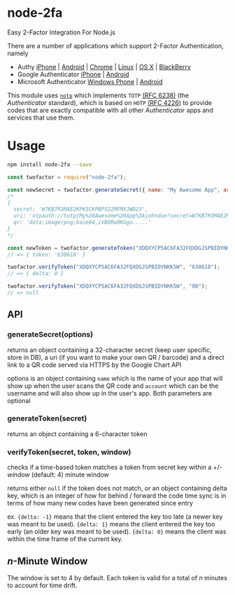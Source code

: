 # node-2fa

Easy 2-Factor Integration For Node.js

There are a number of applications which support 2-Factor Authentication, namely

- Authy [iPhone](https://itunes.apple.com/us/app/authy/id494168017?mt=8) | [Android](https://play.google.com/store/apps/details?id=com.authy.authy&hl=en) | [Chrome](https://chrome.google.com/webstore/detail/authy/gaedmjdfmmahhbjefcbgaolhhanlaolb?hl=en) | [Linux](https://www.authy.com/personal/) | [OS X](https://www.authy.com/personal/) | [BlackBerry](https://appworld.blackberry.com/webstore/content/38831914/?countrycode=US&lang=en)
- Google Authenticator [iPhone](https://itunes.apple.com/us/app/google-authenticator/id388497605?mt=8) | [Android](https://play.google.com/store/apps/details?id=com.google.android.apps.authenticator2&hl=en)
- Microsoft Authenticator [Windows Phone](https://www.microsoft.com/en-us/store/apps/authenticator/9wzdncrfj3rj) | [Android](https://play.google.com/store/apps/details?id=com.microsoft.msa.authenticator)

This module uses [`notp`](https://github.com/guyht/notp) which implements `TOTP` [(RFC 6238)](https://www.ietf.org/rfc/rfc6238.txt)
(the _Authenticator_ standard), which is based on `HOTP` [(RFC 4226)](https://www.ietf.org/rfc/rfc4226.txt)
to provide codes that are exactly compatible with all other _Authenticator_ apps and services that use them.

Usage
=====

```bash
npm install node-2fa --save
```

```javascript
const twofactor = require("node-2fa");

const newSecret = twofactor.generateSecret({ name: "My Awesome App", account: "johndoe" });
/*
{
  secret: 'W7KB7R3MAE2KPKSCKPBPSI2MFMXJWD23',
  uri: 'otpauth://totp/My%20Awesome%20App%3Ajohndoe?secret=W7KB7R3MAE2KPKSCKPBPSI2MFMXJWD23&issuer=My%20Awesome%20App',
  qr: 'data:image/png;base64,iVBORw0KGgo.....'
}
*/

const newToken = twofactor.generateToken("XDQXYCP5AC6FA32FQXDGJSPBIDYNKK5W");
// => { token: '630618' }

twofactor.verifyToken("XDQXYCP5AC6FA32FQXDGJSPBIDYNKK5W", "630618");
// => { delta: 0 }

twofactor.verifyToken("XDQXYCP5AC6FA32FQXDGJSPBIDYNKK5W", "00");
// => null
```

## API

### generateSecret(options)

returns an object containing a 32-character secret (keep user specific, store in DB), a uri (if you want to make your own QR / barcode) and a direct link to a QR code served via HTTPS by the Google Chart API

options is an object containing `name` which is the name of your app that will show up when the user scans the QR code and `account` which can be the username and will also show up in the user's app. Both parameters are optional

### generateToken(secret)

returns an object containing a 6-character token

### verifyToken(secret, token, window)

checks if a time-based token matches a token from secret key within a +/- _window_ (default: 4) minute window

returns either `null` if the token does not match, or an object containing delta key, which is an integer of how for behind / forward the code time sync is in terms of how many new codes have been generated since entry

ex.
`{delta: -1}` means that the client entered the key too late (a newer key was meant to be used).
`{delta: 1}` means the client entered the key too early (an older key was meant to be used).
`{delta: 0}` means the client was within the time frame of the current key.

## _n_-Minute Window

The window is set to 4 by default. Each token is valid for a total of _n_ minutes to account for time drift.
